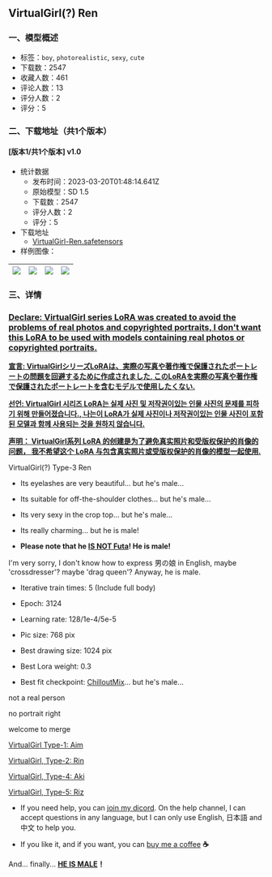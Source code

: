 ## VirtualGirl(?) Ren
### 一、模型概述

- 标签：`boy`, `photorealistic`, `sexy`, `cute`
- 下载数：2547
- 收藏人数：461
- 评论人数：13
- 评分人数：2
- 评分：5

### 二、下载地址（共1个版本）

#### [版本1/共1个版本] v1.0

- 统计数据
  - 发布时间：2023-03-20T01:48:14.641Z
  - 原始模型：SD 1.5
  - 下载数：2547
  - 评分人数：2
  - 评分：5
- 下载地址
  - [VirtualGirl-Ren.safetensors](https://civitai.com/api/download/models/21520)
- 样例图像：

| <img src="https://image.civitai.com/xG1nkqKTMzGDvpLrqFT7WA/8649e954-555d-4217-a348-2a5950e2c200/width=450/228635.jpeg" /> | <img src="https://image.civitai.com/xG1nkqKTMzGDvpLrqFT7WA/29d724a4-51c8-47ab-b785-3fb8880bc200/width=450/228654.jpeg" /> | <img src="https://image.civitai.com/xG1nkqKTMzGDvpLrqFT7WA/572ffbd0-64c4-46f9-a77a-b4301a04cb00/width=450/228653.jpeg" /> | <img src="https://image.civitai.com/xG1nkqKTMzGDvpLrqFT7WA/30d13f01-4a00-4dc8-aeba-c23d421adb00/width=450/228652.jpeg" /> |
| ---- | ---- | ---- | ---- |


### 三、详情
<h3><u>Declare: VirtualGirl series LoRA was created to avoid the problems of real photos and copyrighted portraits, I don't want this LoRA to be used with models containing real photos or copyrighted portraits.</u></h3><p></p><p><strong><u>宣言: VirtualGirlシリーズLoRAは、実際の写真や著作権で保護されたポートレートの問題を回避するために作成されました, このLoRAを実際の写真や著作権で保護されたポートレートを含むモデルで使用したくない.</u></strong></p><p></p><p><strong><u>선언: VirtualGirl 시리즈 LoRA는 실제 사진 및 저작권이있는 인물 사진의 문제를 피하기 위해 만들어졌습니다., 나는이 LoRA가 실제 사진이나 저작권이있는 인물 사진이 포함 된 모델과 함께 사용되는 것을 원하지 않습니다.</u></strong></p><p></p><p><strong><u>声明： VirtualGirl系列 LoRA 的创建是为了避免真实照片和受版权保护的肖像的问题， 我不希望这个 LoRA 与包含真实照片或受版权保护的肖像的模型一起使用.</u></strong></p><p></p><p>VirtualGirl(?) Type-3 Ren</p><ul><li><p>Its eyelashes are very beautiful... but he's male...</p></li><li><p>Its suitable for off-the-shoulder clothes... but he's male...</p></li><li><p>Its very sexy in the crop top... but he's male...</p></li><li><p>Its really charming... but he is male!</p></li><li><p><strong>Please note that he <u>IS NOT Futa</u>! He is male!</strong></p></li></ul><p>I'm very sorry, I don't know how to express 男の娘 in English, maybe 'crossdresser'? maybe 'drag queen'? Anyway, he is male.</p><p></p><ul><li><p>Iterative train times: 5 (Include full body)</p></li><li><p>Epoch: 3124</p></li><li><p>Learning rate: 128/1e-4/5e-5</p></li><li><p>Pic size: 768 pix</p></li><li><p>Best drawing size: 1024 pix</p></li><li><p>Best Lora weight: 0.3</p></li><li><p>Best fit checkpoint: <a target="_blank" rel="ugc" href="https://civitai.com/models/6424/chilloutmix">ChilloutMix</a>... but he's male...</p></li></ul><p></p><p>not a real person</p><p>no portrait right</p><p>welcome to merge</p><p></p><p><a target="_blank" rel="ugc" href="https://civitai.com/models/12327/virtualgirl-aim">VirtualGirl Type-1: Aim</a></p><p><a target="_blank" rel="ugc" href="https://civitai.com/models/12874/virtualgirl-rin">VirtualGirl, Type-2: Rin</a></p><p><a target="_blank" rel="ugc" href="https://civitai.com/models/21638/virtualgirl-aki">VirtualGirl, Type-4: Aki</a></p><p><a target="_blank" rel="ugc" href="https://civitai.com/models/21720/virtualgirl-riz">VirtualGirl, Type-5: Riz</a></p><ul><li><p>If you need help, you can <a target="_blank" rel="ugc" href="https://discord.gg/WPUsuyf2XA">join my dicord</a>. On the help channel, I can accept questions in any language, but I can only use English, 日本語 and 中文 to help you.</p></li><li><p>If you like it, and if you want, you can <a target="_blank" rel="ugc" href="https://www.buymeacoffee.com/NyaaCaster">buy me a coffee</a> <strong>☕</strong></p></li></ul><p></p><p>And... finally... <strong><u>HE IS MALE</u>！</strong></p>